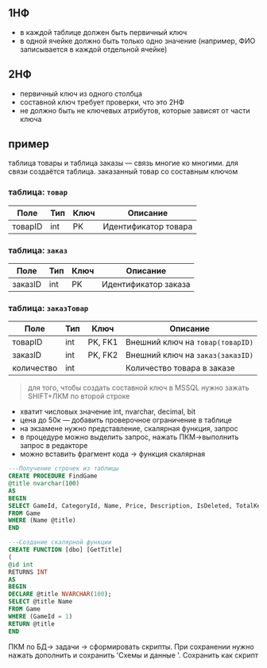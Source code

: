 ## 1НФ
- в каждой таблице должен быть первичный ключ
- в одной ячейке должно быть только одно значение (например, ФИО записывается в каждой отдельной ячейке)
## 2НФ
- первичный ключ из одного столбца
- составной ключ требует проверки, что это 2НФ
- не должно быть не ключевых атрибутов, которые зависят от части ключа
## пример 
таблица товары и таблица заказы — связь многие ко многими. для связи создаётся таблица. заказанный товар со составным ключом

### **таблица: `товар`**

| Поле    | Тип | Ключ | Описание             |
| ------- | --- | ---- | -------------------- |
| товарID | int | PK   | Идентификатор товара |

### **таблица: `заказ`**

| Поле    | Тип | Ключ | Описание             |
| ------- | --- | ---- | -------------------- |
| заказID | int | PK   | Идентификатор заказа |

### **таблица: `заказТовар`**

| Поле       | Тип | Ключ    | Описание                         |
| ---------- | --- | ------- | -------------------------------- |
| товарID    | int | PK, FK1 | Внешний ключ на `товар(товарID)` |
| заказID    | int | PK, FK2 | Внешний ключ на `заказ(заказID)` |
| количество | int |         | Количество товара в заказе       |

> для того, чтобы создать составной ключ в MSSQL нужно зажать SHIFT+ЛКМ по второй строке

- хватит числовых значение int, nvarchar, decimal, bit
- цена до 50к — добавить проверочное ограничение в таблице
- на экзамене нужно представление, скалярная функция, запрос
- в процедуре можно выделить запрос, нажать ПКМ->выполнить запрос в редакторе
- можно вставить фрагмент кода -> функция скалярная 

```sql
---Получение строчек из таблицы
CREATE PROCEDURE FindGame
@title nvarchar(100)
AS
BEGIN
SELECT GameId, CategoryId, Name, Price, Description, IsDeleted, TotalKeys
FROM Game
WHERE (Name @title)
END
```

```sql
---Создание скалярной функции
CREATE FUNCTION [dbo] [GetTitle] 
(
@id int
RETURNS INT
AS
BEGIN
DECLARE @title NVARCHAR(100);
SELECT @title Name
FROM Game
WHERE (GameId = 1)
RETURN @title
END
```


ПКМ по БД-> задачи -> сформировать скрипты. При сохранении нужно нажать дополнить и сохранить 'Схемы и данные '. Сохранить как скрипт
